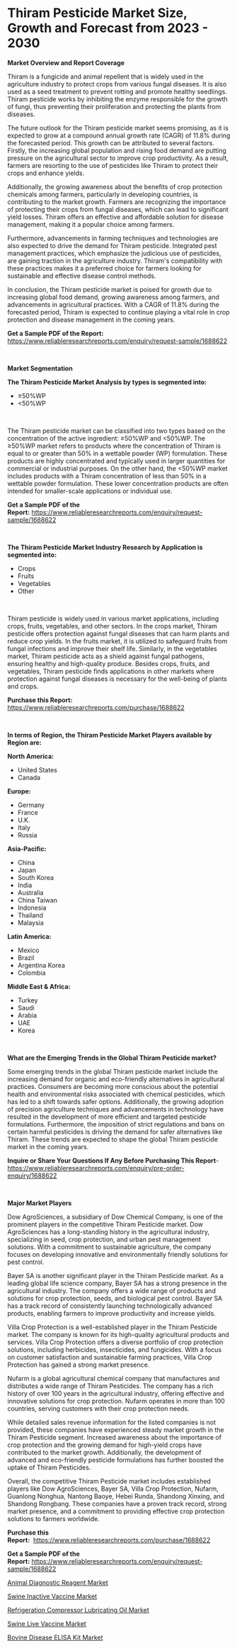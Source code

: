 <p><h1>Thiram Pesticide Market Size, Growth and Forecast from 2023 - 2030</h1></p><p><strong>Market Overview and Report Coverage</strong></p>
<p><p>Thiram is a fungicide and animal repellent that is widely used in the agriculture industry to protect crops from various fungal diseases. It is also used as a seed treatment to prevent rotting and promote healthy seedlings. Thiram pesticide works by inhibiting the enzyme responsible for the growth of fungi, thus preventing their proliferation and protecting the plants from diseases.</p><p>The future outlook for the Thiram pesticide market seems promising, as it is expected to grow at a compound annual growth rate (CAGR) of 11.8% during the forecasted period. This growth can be attributed to several factors. Firstly, the increasing global population and rising food demand are putting pressure on the agricultural sector to improve crop productivity. As a result, farmers are resorting to the use of pesticides like Thiram to protect their crops and enhance yields.</p><p>Additionally, the growing awareness about the benefits of crop protection chemicals among farmers, particularly in developing countries, is contributing to the market growth. Farmers are recognizing the importance of protecting their crops from fungal diseases, which can lead to significant yield losses. Thiram offers an effective and affordable solution for disease management, making it a popular choice among farmers.</p><p>Furthermore, advancements in farming techniques and technologies are also expected to drive the demand for Thiram pesticide. Integrated pest management practices, which emphasize the judicious use of pesticides, are gaining traction in the agriculture industry. Thiram's compatibility with these practices makes it a preferred choice for farmers looking for sustainable and effective disease control methods.</p><p>In conclusion, the Thiram pesticide market is poised for growth due to increasing global food demand, growing awareness among farmers, and advancements in agricultural practices. With a CAGR of 11.8% during the forecasted period, Thiram is expected to continue playing a vital role in crop protection and disease management in the coming years.</p></p>
<p><strong>Get a Sample PDF of the Report:</strong> <a href="https://www.reliableresearchreports.com/enquiry/request-sample/1688622">https://www.reliableresearchreports.com/enquiry/request-sample/1688622</a></p>
<p>&nbsp;</p>
<p><strong>Market Segmentation</strong></p>
<p><strong>The Thiram Pesticide Market Analysis by types is segmented into:</strong></p>
<p><ul><li>≥50%WP</li><li><50%WP</li></ul></p>
<p>&nbsp;</p>
<p><p>The Thiram pesticide market can be classified into two types based on the concentration of the active ingredient: ≥50%WP and <50%WP. The ≥50%WP market refers to products where the concentration of Thiram is equal to or greater than 50% in a wettable powder (WP) formulation. These products are highly concentrated and typically used in larger quantities for commercial or industrial purposes. On the other hand, the <50%WP market includes products with a Thiram concentration of less than 50% in a wettable powder formulation. These lower concentration products are often intended for smaller-scale applications or individual use.</p></p>
<p><strong>Get a Sample PDF of the Report:</strong>&nbsp;<a href="https://www.reliableresearchreports.com/enquiry/request-sample/1688622">https://www.reliableresearchreports.com/enquiry/request-sample/1688622</a></p>
<p>&nbsp;</p>
<p><strong>The Thiram Pesticide Market Industry Research by Application is segmented into:</strong></p>
<p><ul><li>Crops</li><li>Fruits</li><li>Vegetables</li><li>Other</li></ul></p>
<p>&nbsp;</p>
<p><p>Thiram pesticide is widely used in various market applications, including crops, fruits, vegetables, and other sectors. In the crops market, Thiram pesticide offers protection against fungal diseases that can harm plants and reduce crop yields. In the fruits market, it is utilized to safeguard fruits from fungal infections and improve their shelf life. Similarly, in the vegetables market, Thiram pesticide acts as a shield against fungal pathogens, ensuring healthy and high-quality produce. Besides crops, fruits, and vegetables, Thiram pesticide finds applications in other markets where protection against fungal diseases is necessary for the well-being of plants and crops.</p></p>
<p><strong>Purchase this Report:</strong>&nbsp; <a href="https://www.reliableresearchreports.com/purchase/1688622">https://www.reliableresearchreports.com/purchase/1688622</a></p>
<p>&nbsp;</p>
<p><strong>In terms of Region, the Thiram Pesticide Market Players available by Region are:</strong></p>
<p>
    <p> <strong> North America: </strong>
        <ul>
            <li>United States</li>
            <li>Canada</li>
        </ul>
        </p> 
    <p> <strong> Europe: </strong>
        <ul>
            <li>Germany</li>
            <li>France</li>
            <li>U.K.</li>
            <li>Italy</li>
            <li>Russia</li>
        </ul>
        </p> 
    <p> <strong> Asia-Pacific: </strong>
        <ul>
            <li>China</li>
            <li>Japan</li>
            <li>South Korea</li>
            <li>India</li>
            <li>Australia</li>
            <li>China Taiwan</li>
            <li>Indonesia</li>
            <li>Thailand</li>
            <li>Malaysia</li>
        </ul>
        </p> 
    <p> <strong> Latin America: </strong>
        <ul>
            <li>Mexico</li>
            <li>Brazil</li>
            <li>Argentina Korea</li>
            <li>Colombia</li>
        </ul>
        </p> 
    <p> <strong> Middle East & Africa: </strong>
        <ul>
            <li>Turkey</li>
            <li>Saudi</li>
            <li>Arabia</li>
            <li>UAE</li>
            <li>Korea</li>
        </ul>
    </p>
    </p>
<p>&nbsp;</p>
<p><strong>What are the Emerging Trends in the Global Thiram Pesticide market?</strong></p>
<p><p>Some emerging trends in the global Thiram pesticide market include the increasing demand for organic and eco-friendly alternatives in agricultural practices. Consumers are becoming more conscious about the potential health and environmental risks associated with chemical pesticides, which has led to a shift towards safer options. Additionally, the growing adoption of precision agriculture techniques and advancements in technology have resulted in the development of more efficient and targeted pesticide formulations. Furthermore, the imposition of strict regulations and bans on certain harmful pesticides is driving the demand for safer alternatives like Thiram. These trends are expected to shape the global Thiram pesticide market in the coming years.</p></p>
<p><strong>Inquire or Share Your Questions If Any Before Purchasing This Report</strong>- <a href="https://www.reliableresearchreports.com/enquiry/pre-order-enquiry/1688622">https://www.reliableresearchreports.com/enquiry/pre-order-enquiry/1688622</a></p>
<p>&nbsp;</p>
<p><strong>Major Market Players</strong></p>
<p><p>Dow AgroSciences, a subsidiary of Dow Chemical Company, is one of the prominent players in the competitive Thiram Pesticide market. Dow AgroSciences has a long-standing history in the agricultural industry, specializing in seed, crop protection, and urban pest management solutions. With a commitment to sustainable agriculture, the company focuses on developing innovative and environmentally friendly solutions for pest control.</p><p>Bayer SA is another significant player in the Thiram Pesticide market. As a leading global life science company, Bayer SA has a strong presence in the agricultural industry. The company offers a wide range of products and solutions for crop protection, seeds, and biological pest control. Bayer SA has a track record of consistently launching technologically advanced products, enabling farmers to improve productivity and increase yields.</p><p>Villa Crop Protection is a well-established player in the Thiram Pesticide market. The company is known for its high-quality agricultural products and services. Villa Crop Protection offers a diverse portfolio of crop protection solutions, including herbicides, insecticides, and fungicides. With a focus on customer satisfaction and sustainable farming practices, Villa Crop Protection has gained a strong market presence.</p><p>Nufarm is a global agricultural chemical company that manufactures and distributes a wide range of Thiram Pesticides. The company has a rich history of over 100 years in the agricultural industry, offering effective and innovative solutions for crop protection. Nufarm operates in more than 100 countries, serving customers with their crop protection needs.</p><p>While detailed sales revenue information for the listed companies is not provided, these companies have experienced steady market growth in the Thiram Pesticide segment. Increased awareness about the importance of crop protection and the growing demand for high-yield crops have contributed to the market growth. Additionally, the development of advanced and eco-friendly pesticide formulations has further boosted the uptake of Thiram Pesticides.</p><p>Overall, the competitive Thiram Pesticide market includes established players like Dow AgroSciences, Bayer SA, Villa Crop Protection, Nufarm, Guanlong Nonghua, Nantong Baoye, Hebei Runda, Shandong Xinxing, and Shandong Rongbang. These companies have a proven track record, strong market presence, and a commitment to providing effective crop protection solutions to farmers worldwide.</p></p>
<p><strong>Purchase this Report:</strong>&nbsp;&nbsp;<a href="https://www.reliableresearchreports.com/purchase/1688622">https://www.reliableresearchreports.com/purchase/1688622</a></p>
<p></p>
<p><strong>Get a Sample PDF of the Report:</strong>&nbsp;<a href="https://www.reliableresearchreports.com/enquiry/request-sample/1688622">https://www.reliableresearchreports.com/enquiry/request-sample/1688622</a></p>
<p><p><a href="https://medium.com/@othamcclure/animal-diagnostic-reagent-market-trends-and-market-analysis-forecasted-for-period-2023-2030-020560219d90">Animal Diagnostic Reagent Market</a></p><p><a href="https://medium.com/@anibalstamm1912/swine-inactive-vaccine-market-analysis-its-cagr-market-segmentation-and-global-industry-overview-8a0227150508">Swine Inactive Vaccine Market</a></p><p><a href="https://medium.com/@marinaieme/refrigeration-compressor-lubricating-oil-market-size-market-outlook-and-market-forecast-2023-to-ca37367e6811">Refrigeration Compressor Lubricating Oil Market</a></p><p><a href="https://medium.com/@elianehilll2023/swine-live-vaccine-market-comprehensive-assessment-by-type-application-and-geography-09529727c600">Swine Live Vaccine Market</a></p><p><a href="https://medium.com/@winonaboehm2023/bovine-disease-elisa-kit-nbsp-market-focuses-on-market-share-size-and-projected-forecast-till-2030-89cd21da9644">Bovine Disease ELISA Kit Market</a></p></p>